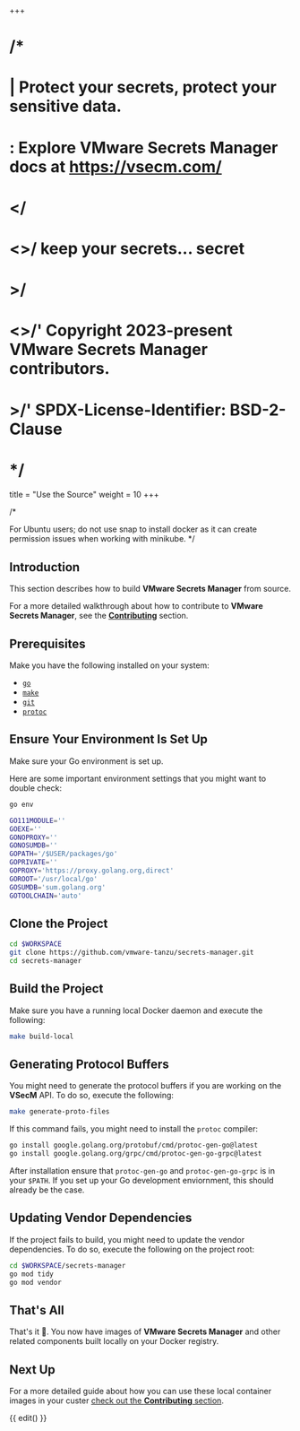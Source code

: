 +++
# /*
# |    Protect your secrets, protect your sensitive data.
# :    Explore VMware Secrets Manager docs at https://vsecm.com/
# </
# <>/  keep your secrets... secret
# >/
# <>/' Copyright 2023-present VMware Secrets Manager contributors.
# >/'  SPDX-License-Identifier: BSD-2-Clause
# */

title = "Use the Source"
weight = 10
+++

/*

For Ubuntu users; do not use snap to install docker as it can create 
permission issues when working with minikube.
*/

## Introduction

This section describes how to build **VMware Secrets Manager** from source.

For a more detailed walkthrough about how to contribute to **VMware Secrets
Manager**, see the 
[**Contributing**](@/documentation/development/contributing.md) section.

## Prerequisites

Make you have the following installed on your system:

* [`go`](https://go.dev/)
* [`make`](https://www.gnu.org/software/make/)
* [`git`](https://git-scm.com/)
* [`protoc`](https://grpc.io/docs/protoc-installation/)

## Ensure Your Environment Is Set Up

Make sure your Go environment is set up.

Here are some important environment settings that you might want
to double check:

```bash
go env

GO111MODULE=''
GOEXE=''
GONOPROXY=''
GONOSUMDB=''
GOPATH='/$USER/packages/go'
GOPRIVATE=''
GOPROXY='https://proxy.golang.org,direct'
GOROOT='/usr/local/go'
GOSUMDB='sum.golang.org'
GOTOOLCHAIN='auto'
```

## Clone the Project

```bash
cd $WORKSPACE
git clone https://github.com/vmware-tanzu/secrets-manager.git
cd secrets-manager
```

## Build the Project

Make sure you have a running local Docker daemon and execute the following:

```bash
make build-local
```

## Generating Protocol Buffers

You might need to generate the protocol buffers if you are working on the 
**VSecM** API. To do so, execute the following:

```bash
make generate-proto-files
```

If this command fails, you might need to install the `protoc` compiler:

```bash
go install google.golang.org/protobuf/cmd/protoc-gen-go@latest
go install google.golang.org/grpc/cmd/protoc-gen-go-grpc@latest
```

After installation ensure that `protoc-gen-go` and `protoc-gen-go-grpc` is
in your `$PATH`. If you set up your Go development enviornment, this should
already be the case.

## Updating Vendor Dependencies

If the project fails to build, you might need to update the vendor dependencies. 
To do so, execute the following on the project root:

```bash
cd $WORKSPACE/secrets-manager
go mod tidy
go mod vendor
```

## That's All

That's it 🎉. You now have images of **VMware Secrets Manager** and other
related components built locally on your Docker registry.

## Next Up

For a more detailed guide about how you can use these local container images
in your custer [check out the **Contributing** section](@/documentation/development/contributing.md).

{{ edit() }}
